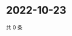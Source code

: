 # 2022-10-23

共 0 条

<!-- BEGIN WEIBO -->
<!-- 最后更新时间 Sun Oct 23 2022 05:01:05 GMT+0800 (China Standard Time) -->

<!-- END WEIBO -->
